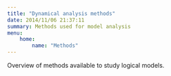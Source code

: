 ```yaml
---
title: "Dynamical analysis methods"
date: 2014/11/06 21:37:11
summary: Methods used for model analysis
menu: 
    home:
        name: "Methods"
---
```


Overview of methods available to study logical models.


